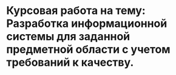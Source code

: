 # Курсовая работа на тему: Разработка информационной системы для заданной предметной области с учетом требований к качеству. 
